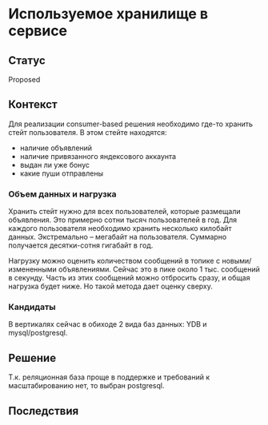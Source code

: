 # Используемое хранилище в сервисе

## Статус
Proposed

## Контекст
Для реализации consumer-based решения необходимо где-то хранить стейт пользователя.
В этом стейте находятся:
 - наличие объявлений
 - наличие привязанного яндексового аккаунта
 - выдан ли уже бонус
 - какие пуши отправлены

### Объем данных и нагрузка
Хранить стейт нужно для всех пользователей, которые размещали объявления.
Это примерно сотни тысяч пользователей в год.
Для каждого пользователя необходимо хранить несколько килобайт данных. Экстремально – мегабайт на пользователя.
Суммарно получается десятки-сотня гигабайт в год.

Нагрузку можно оценить количеством сообщений в топике с новыми/измененными объявлениями.
Сейчас это в пике около 1 тыс. сообщений в секунду.
Часть из этих сообщений можно отбросить сразу, и общая нагрузка будет ниже. 
Но такой метода дает оценку сверху.

### Кандидаты
В вертикалях сейчас в обиходе 2 вида баз данных: YDB и mysql/postgresql.

## Решение
Т.к. реляционная база проще в поддержке и требований к масштабированию нет, то выбран postgresql.

## Последствия

